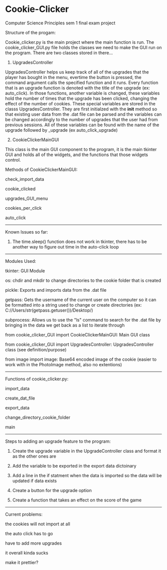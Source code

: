 # Cookie-Clicker
Computer Science Principles sem 1 final exam project

Structure of the progam:

Cookie_clicker.py is the main project where the main function is run. The cookie_clicker_GUI.py file holds the classes we need to make the GUI run on the program. There are two classes stored in there...

1. UpgradesController 

UpgradesController helps us keep track of all of the upgrades that the player has bought in the menu, evertime the button is pressed, the command argument calls the specified function and it runs. Every function that is an upgrade function is denoted with the title of the upgrade (ex: auto_click). In those functions, another variable is changed, these variables hold the number of times that the upgrade has been clicked, changing the effect of the number of cookies. These special variables are stored in the classs UpgradesController. They are first initialzed with the __init__ method so that existing user data from the .dat file can be parsed and the variables can be changed accordingly to the number of upgrades that the user had from previous sessions. All of these variables can be found with the name of the upgrade followed by _upgrade (ex auto_click_upgrade)



2. CookieClickerMainGUI

This class is the main GUI component to the program, it is the main tkinter GUI and holds all of the widgets, and the functions that those widgets control.


Methods of CookieClickerMainGUI:


check_import_data	

cookie_clicked

upgrades_GUI_menu

cookies_per_click

auto_click

------------------------------------------------------------


Known Issues so far:

1. The time.sleep() function does not work in tkinter, there has to be another way to figure out time in the auto-click loop


------------------------------------------------------------

Modules Used:

tkinter: GUI Module

os: chdir and mkdir to change directories to the cookie folder that is created

pickle: Exports and imports data from the .dat file

getpass: Gets the username of the current user on the computer so it can be formatted into a string used to change or create directories (ex: C://Users/str(getpass.getuser())/Desktop/)

subprocess: Allows us to use the "ls" command to search for the .dat file by bringing in the data we get back as a list to iterate through

from cookie_clicker_GUI import CookieClickerMainGUI: Main GUI class

from cookie_clicker_GUI import UpgradesController: UpgradesController class (see definition/purpose)

from image import image: Base64 encoded image of the cookie (easier to work with in the PhotoImage method, also no extentions)

------------------------------------------------------------

Functions of cookie_clicker.py:

import_data

create_dat_file

export_data

change_directory_cookie_folder

main

--------------------------------------------------------------

Steps to adding an upgrade feature to the program:

1. Create the upgrade variable in the UpgradeController class and format it as the other ones are

2. Add the variable to be exported in the export data dictoinary

3. Add a line in the if statment when the data is imported so the data will be updated if data exists

4. Create a button for the upgrade option

5. Create a function that takes an effect on the score of the game


--------------------------------------------------------------

Current problems:

the cookies will not import at all

the auto click has to go

have to add more upgrades

it overall kinda sucks

make it prettier?









